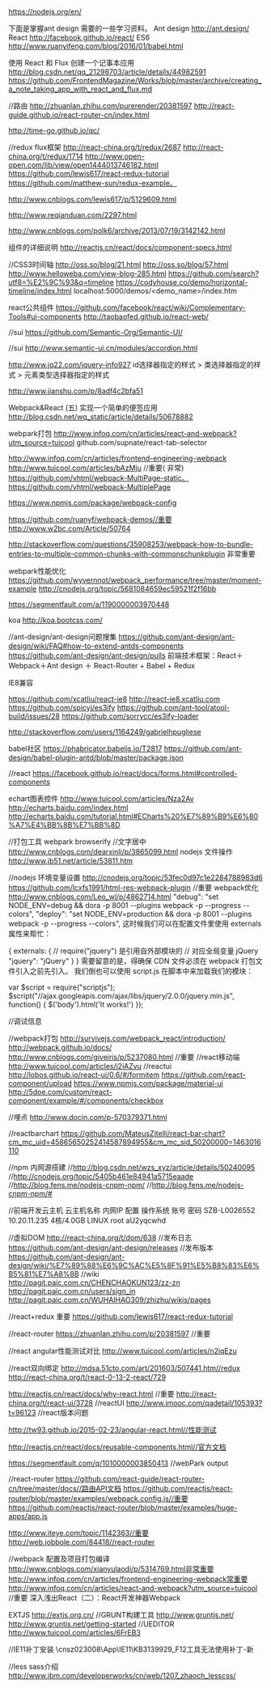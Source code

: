 https://nodejs.org/en/

下面是掌握ant design 需要的一些学习资料。
Ant design  http://ant.design/
React  http://facebook.github.io/react/
ES6  http://www.ruanyifeng.com/blog/2016/01/babel.html


使用 React 和 Flux 创建一个记事本应用
http://blog.csdn.net/qq_21298703/article/details/44982591
https://github.com/FrontendMagazine/Works/blob/master/archive/creating_a_note_taking_app_with_react_and_flux.md

//路由
http://zhuanlan.zhihu.com/purerender/20381597
http://react-guide.github.io/react-router-cn/index.html

http://time-go.github.io/qc/
    

//redux flux框架
http://react-china.org/t/redux/2687
http://react-china.org/t/redux/1714
http://www.open-open.com/lib/view/open1444013746182.html
https://github.com/lewis617/react-redux-tutorial
https://github.com/matthew-sun/redux-example。

http://www.cnblogs.com/lewis617/p/5129609.html

http://www.reqianduan.com/2297.html

http://www.cnblogs.com/polk6/archive/2013/07/19/3142142.html

组件的详细说明
http://reactjs.cn/react/docs/component-specs.html

//CSS3时间轴
http://oss.so/blog/21.html
http://oss.so/blog/57.html
http://www.helloweba.com/view-blog-285.html
https://github.com/search?utf8=%E2%9C%93&q=timeline
https://codyhouse.co/demo/horizontal-timeline/index.html
localhost:5000/demos/<demo_name>/index.htm

react公共组件
https://github.com/facebook/react/wiki/Complementary-Tools#ui-components
http://taobaofed.github.io/react-web/

//sui
https://github.com/Semantic-Org/Semantic-UI/

//sui
http://www.semantic-ui.cn/modules/accordion.html

http://www.jq22.com/jquery-info927
id选择器指定的样式 > 类选择器指定的样式 > 元素类型选择器指定的样式

http://www.jianshu.com/p/8adf4c2bfa51

Webpack&React (五) 实现一个简单的便签应用
http://blog.csdn.net/wq_static/article/details/50678882

webpark打包
http://www.infoq.com/cn/articles/react-and-webpack?utm_source=tuicool
github.com/supnate/react-tab-selector

http://www.infoq.com/cn/articles/frontend-engineering-webpack
http://www.tuicool.com/articles/bAzMju //重要( 非常)
https://github.com/vhtml/webpack-MultiPage-static。
https://github.com/vhtml/webpack-MultiplePage

https://www.npmjs.com/package/webpack-config

https://github.com/ruanyf/webpack-demos//重要
http://www.w2bc.com/Article/50764

http://stackoverflow.com/questions/35908253/webpack-how-to-bundle-entries-to-multiple-common-chunks-with-commonschunkplugin 非常重要

webpark性能优化
https://github.com/wyvernnot/webpack_performance/tree/master/moment-example
http://cnodejs.org/topic/5681084659ec59521f2f16bb

https://segmentfault.com/a/1190000003970448

koa
http://koa.bootcss.com/

//ant-design/ant-design问题搜集
https://github.com/ant-design/ant-design/wiki/FAQ#how-to-extend-antds-components
https://github.com/ant-design/ant-design/pulls
前端技术框架：React＋Webpack＋Ant design ＋ React-Router + Babel + Redux
  
IE8兼容

https://github.com/xcatliu/react-ie8
http://react-ie8.xcatliu.com
https://github.com/spicyj/es3ify
https://github.com/ant-tool/atool-build/issues/28
https://github.com/sorrycc/es3ify-loader


http://stackoverflow.com/users/1164249/gabrielhpugliese

babel社区
https://phabricator.babeljs.io/T2817
https://github.com/ant-design/babel-plugin-antd/blob/master/package.json

//react
https://facebook.github.io/react/docs/forms.html#controlled-components

echart图表控件
http://www.tuicool.com/articles/Nza2Av
http://echarts.baidu.com/index.html
http://echarts.baidu.com/tutorial.html#ECharts%20%E7%89%B9%E6%80%A7%E4%BB%8B%E7%BB%8D

//打包工具
webpark browserify 
//文字居中
http://www.cnblogs.com/dearxinli/p/3865099.html
nodejs 文件操作
http://www.jb51.net/article/53811.htm

//nodejs 环境变量设置
http://cnodejs.org/topic/53fec0d97c1e2284788983d6
https://github.com/lcxfs1991/html-res-webpack-plugin //重要
webpack优化
http://www.cnblogs.com/Leo_wl/p/4862714.html
"debug": "set NODE_ENV=debug && dora -p 8001 --plugins webpack -p --progress --colors",
"deploy": "set NODE_ENV=production && dora -p 8001 --plugins webpack -p --progress --colors",
这时候我们可以在配置文件里使用 externals 属性来帮忙：

{
    externals: {
        // require("jquery") 是引用自外部模块的
        // 对应全局变量 jQuery
        "jquery": "jQuery"
    }
}
需要留意的是，得确保 CDN 文件必须在 webpack 打包文件引入之前先引入。
我们倒也可以使用 script.js 在脚本中来加载我们的模块：

var $script = require("scriptjs");
$script("//ajax.googleapis.com/ajax/libs/jquery/2.0.0/jquery.min.js", function() {
  $('body').html('It works!')
});

//调试信息

//webpack打包
http://survivejs.com/webpack_react/introduction/
http://webpack.github.io/docs/
http://www.cnblogs.com/giveiris/p/5237080.html //重要
//react移动端
http://www.tuicool.com/articles/i2iAZvu
//reactui
http://lobos.github.io/react-ui/0.6/#/formitem
https://github.com/react-component/upload
https://www.npmjs.com/package/material-ui
http://5doe.com/custom/react-component/example/#/components/checkbox

//埋点
http://www.docin.com/p-570379371.html

//reactbarchart
https://github.com/MateusZitelli/react-bar-chart?cm_mc_uid=45865650252414587894955&cm_mc_sid_50200000=1463016110

//npm 内网源搭建
//http://blog.csdn.net/wzs_xyz/article/details/50240095
//http://cnodejs.org/topic/5405b461e84941a5715eaade
//http://blog.fens.me/nodejs-cnpm-npm/
//http://blog.fens.me/nodejs-cnpm-npm/#

//前端开发云主机
云主机名称    内网IP    配置    操作系统    账号    密码
SZB-L0026552    10.20.11.235    4核/4.0GB    LINUX    root    aU2yqcwhd

//虚拟DOM
http://react-china.org/t/dom/638
//发布日志
https://github.com/ant-design/ant-design/releases
//发布版本
https://github.com/ant-design/ant-design/wiki/%E7%89%88%E6%9C%AC%E5%8F%91%E5%B8%83%E6%B5%81%E7%A8%8B
//wiki
http://pagit.paic.com.cn/CHENCHAOKUN123/zz-zn
http://pagit.paic.com.cn/users/sign_in
http://pagit.paic.com.cn/WUHAIHAO309/zhizhu/wikis/pages


//react+redux 重要
https://github.com/lewis617/react-redux-tutorial

//react-router
https://zhuanlan.zhihu.com/p/20381597 //重要

//react angular性能测试对比
http://www.tuicool.com/articles/n2iqEzu

//react双向绑定
http://mdsa.51cto.com/art/201603/507441.htm//redux
http://react-china.org/t/react-0-13-2-react/729


http://reactjs.cn/react/docs/why-react.html //重要
http://react-china.org/t/react-ui/3728 //reactUI
http://www.imooc.com/qadetail/105393?t=96123 //react版本问题

http://tw93.github.io/2015-02-23/angular-react.html//性能测试

http://reactjs.cn/react/docs/reusable-components.html//官方文档

https://segmentfault.com/q/1010000003850413 //webPark output

//react-router
https://github.com/react-guide/react-router-cn/tree/master/docs//路由API文档
https://github.com/reactjs/react-router/blob/master/examples/webpack.config.js//重要
https://github.com/reactjs/react-router/blob/master/examples/huge-apps/app.js

http://www.iteye.com/topic/1142363//重要
http://web.jobbole.com/84418//react-router


//webpack  配置及项目打包编译
http://www.cnblogs.com/xianyulaodi/p/5314769.html非常重要
http://www.infoq.com/cn/articles/frontend-engineering-webpack常重要    
http://www.infoq.com/cn/articles/react-and-webpack?utm_source=tuicool //重要 深入浅出React（二）：React开发神器Webpack

EXTJS
http://extjs.org.cn/
//GRUNT构建工具
http://www.gruntjs.net/
http://www.gruntjs.net/getting-started
//UEDITOR
http://www.tuicool.com/articles/6FrEB3

//IE11补丁安装
\\cnsz023008\App\IE11\KB3139929_F12工具无法使用补丁-新

//less sass介绍
http://www.ibm.com/developerworks/cn/web/1207_zhaoch_lesscss/